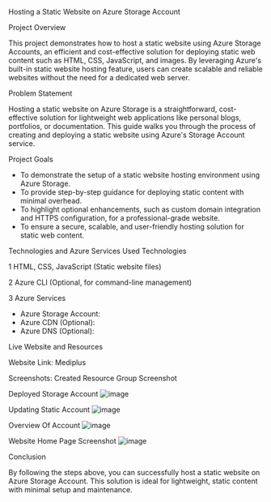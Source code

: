 Hosting a Static Website on Azure Storage Account

Project Overview

This project demonstrates how to host a static website using Azure Storage Accounts, an efficient and cost-effective solution for deploying static web content such as HTML, CSS, JavaScript, and images. By leveraging Azure's built-in static website hosting feature, users can create scalable and reliable websites without the need for a dedicated web server.

Problem Statement

Hosting a static website on Azure Storage is a straightforward, cost-effective solution for lightweight web applications like personal blogs, portfolios, or documentation. This guide walks you through the process of creating and deploying a static website using Azure's Storage Account service.

Project Goals

- To demonstrate the setup of a static website hosting environment using Azure Storage.
- To provide step-by-step guidance for deploying static content with minimal overhead.
- To highlight optional enhancements, such as custom domain integration and HTTPS configuration, for a professional-grade website.
- To ensure a secure, scalable, and user-friendly hosting solution for static web content.

Technologies and Azure Services Used
Technologies

1 HTML, CSS, JavaScript (Static website files)

2 Azure CLI (Optional, for command-line management)

3 Azure Services
 - Azure Storage Account:
 - Azure CDN (Optional):
 - Azure DNS (Optional):

Live Website and Resources

Website Link: Mediplus

Screenshots: Created Resource Group Screenshot

Deployed Storage Account
![image](https://github.com/user-attachments/assets/0270e7bc-2138-4dcc-bfa9-e684ddfc915c)

Updating Static Account
![image](https://github.com/user-attachments/assets/3c6e17bb-f98d-43f0-a72c-ea02efdeca98)

Overview Of Account
![image](https://github.com/user-attachments/assets/fbd02e4b-ef28-4a45-be2c-b7021b109ae2)

Website Home Page Screenshot
![image](https://github.com/user-attachments/assets/e0819d07-9d68-4874-a6d3-387a184ad357)

Conclusion

By following the steps above, you can successfully host a static website on Azure Storage Account. This solution is ideal for lightweight, static content with minimal setup and maintenance. 

   
   




